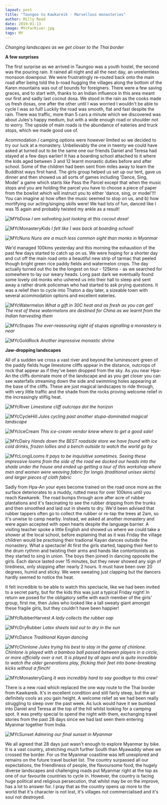 ```yaml
---
layout: post
title: "Taungoo to Kawkareik - Marvellous monasteries"
author: Milly Read
date: 2019-01-13
image: MYcFarRiver.jpg
tags: MY
---
```


*Changing landscapes as we get closer to the Thai border*

**A few surprises**

The first surprise as we arrived in Taungoo was a youth hostel, the second was the pouring rain. It rained all night and all the next day, an unrelentless monsoon downpour. We were frustratingly re-routed back onto the main road after being told the b-road hugging the villages along the bottom of the Karen mountains was out of bounds for foreigners. There were a few saving graces, and to start with, thanks to an Indian influence in this area meant our first and sadly last cocnut dosa. We stood in the rain as the cooks made us fresh dosas, one after the other until I was worried I wouldn't be able to cycle I was so full! Luckily the road was smooth, flat and fast despite the rain. There was traffic, more than 5 cars a minute which we discovered was about Jules's happy medium, but with a wide enough road or shoulder not to worry. The upside of main roads is the abundance of eateries and truck stops, which we made good use of.  

Acommodation / camping options were however limited so we decided to try our luck at a monastery. Unbelievably the one in twenty we could have asked at turned out to be the same one our friends Daniel and Teresa had stayed at a few days earlier! It has a boarding school attached to it where the kids aged between 3 and 12 learnt monastic duties before and after school. Some of the children had been sent from miles away to learn the Buddhist ways first hand. The girls group helped us set up our tent, gave us dinner and then showed us all sorts of games including 'Dance, Sing, Model' a game which starts like Pass the Parcel except that when the music stops and you are holding the parcel you have to choose a piece of paper from the bowlist which will instruct you to either 'dance, sing, or model'!!! You can imagine a) how often the music seemed to stop on us, and b) how mortifying our acting/singing skills were! We had lots of fun, danced like I was 15 again and probably twisted my ankle as a result!

![MYbDosa](assets/img/MYbDosa.jpg) *I am salivating just looking at this cocout dosa!*

![MYcMonasteryKids](assets/img/MYcMonasteryKids.jpg) *I felt like I was back at boarding school!*

![MYcNuns](assets/img/MYcNuns.jpg) *Nuns are a much less common sight than monks in Myanmar*

We'd managed 100kms yesterday and this morning the exhaustion of the past few days started to catch up on us. We were hoping for a shorter day and cut off the main road onto a beautiful new strip of tarmac that peeled though bright green rice paddy fields and watermelon crops. The day actually turned out tho be the longest on tour - 125kms - as we searched for somewhere to lay our weary heads. Long past dark we eventually found some lovely old monks who ushered us into their hall to sleep and sent away a rather drunk policeman who had started to ask prying questions. It was a relief then to cycle into Thaton a day later, a sizeable town with several acommodation options and excellent eateries. 

![MYcWatermelon](assets/img/MYcWatermelon.jpg) *What a gift in 30C heat and as fresh as you can get! The rest of these watermelons are destined for China as we learnt from the Indian harvesting them*

![MYcStupas](assets/img/MYcStupas.jpg) *The ever-reassuring sight of stupas signalling a monastery is near* 

![MYcGoldRock](assets/img/MYcGoldRock.jpg) *Another impressive monastic shrine*


**Jaw-dropping landscapes**  

All of a sudden we cross a vast river and beyond the luminescent green of the paddy fields huge limestone cliffs appear in the distance, outcrops of rock that appear as if they've been dropped from the sky. As you near Hpa-An the cliffs dominate more of the landscape and as you get closer you can see waterfalls streaming down the side and swimming holes appearing at the base of the cliffs. These are just magical landscapes to ride through, with very little traffic and the shade from the rocks proving welcome relief in the increasingly stiflig heat. 

![MYcRiver](assets/img/MYcRiver.JPG) *Limestone cliff outcrops dot the horizon*  

![MYcCycleHill](assets/img/MYcCycleHill.jpg) *Jules cycling past another stupa-dominated magical landscape*

![MYcIceCream](assets/img/MYcIceCream.jpg) *This ice-cream vendor knew where to get a good sale!*

![MYcDairy](assets/img/MYcDairy.jpg) *Hands down the BEST roadside store we have found with ice cold drinks, frozen lollies and a bench outside to watch the world go by* 

![MYcLongiLooms](assets/img/MYcLongiLooms.jpg) *It pays to be inquisitive sometimes. Seeing these impressive looms from the side of the road we ducked our heads into the shade under the house and ended up getting a tour of this workshop where men and women were weaving fabric for longis (traditional unisex skirts) and larger pieces of cloth fabric*

Sadly from Hpa-An your eyes become trained on the road once more as the surface deteriorates to a muddy, rutted mess for over 100kms until you reach Kawkareik. The road bumps through acre after acre of rubber plantations and it's fascinating to see the rubber dripping from the trunks and then smoothed and laid out in sheets to dry. We'd been advised that rubber tappers often go to collect the rubber or re-tap the trees at 2am, so it's unwise to camp nearby. Instead, we asked at another monastery and were again accepted with open hearts despite the language barrier. A visiting teacher spoke a little English and showed us where we could take a shower at the local school, before explaining that as it was Friday the village children would be practising their tradional Kayan dances outside the monastery. What a spectacle! At first the girls started, tapping their feet to the drum rythmn and twisting their arms and hands like contortionists as they started to sing in union. The boys then joined in dancing opposite the girls. Each dance lasted over 15 minutes, but they never showed any sign of tiredness, only stopping after nearly 2 hours. It must have been over 20 degrees, humid and sticky. We were sweating just clapping but the dancers hardly seemed to notice the heat. 

It felt incredible to be able to watch this spectacle, like we had been invited to a secret party, but for the kids this was just a typical Friday night! In return we posed for the obligatory selfie with each member of the girls' group, first me, then Jules who looked like a tall sweaty giant amongst these fragile girls, but they couldn't have been happier! 

![MYcRubberHarvest](assets/img/MYcRubberHarvest.JPG) *A lady collects the rubber sap*

![MYcDryRubber](assets/img/MYcDryRubber.jpg) *Latex sheets laid out to dry in the sun*

![MYcDance](assets/img/MYcDance.jpg) *Traditional Kayan dancing*

![MYcChinlone](assets/img/MYcChinlone.jpg) *Jules trying his best to stay in the game of chinlone. Chinlone is played with a bamboo ball passed between players in a circle, or more officially over a net. It is played by all ages and is quite incredible to watch the older generations play, flicking their feet into bone-breaking kicks without a flinch!*

![MYcMonasteryGang](assets/img/MYcMonasteryGang.jpg) *It was incredibly hard to say goodbye to this crew!*

There is a new road which replaced the one way route to the Thai border from Kawkareik. It's in excellent condition and still fairly steep, but the air definitely cools as you gain height. A welcome relief as we had been really struggling to sleep over the past week. As luck would have it we bumbed into Daniel and Teresa at the top of the hill whilst looking for a camping spot. It was pretty special to spend the night with them, exchanging travel stories from the past 28 days since we had last seen them entering Myanmar together from India. 

![MYcSunset](assets/img/MYcSunset.jpg) *Admiring our final sunset in Myanmar*

We all agreed that 28 days just wasn't enough to explore Myanmar by bike. It is a vast country, stretching much further South than Myawaddy whee we crossed the border. For us the Myanmar coastline was left unexplored and remains on the future travel bucket list. The country surpassed all our expectations, the friendliness of people, the flavoursome food, the hugely diverse landscapes and challenging roads put Myanmar right at the top as one of our favourite countries to cycle in.  However, the country is facing huge political and religious persecution, that whilst may be on the improve, has a lot to answer for. I pray that as the country opens up more to the world that it's character is not lost, it's villages not commercialised and it's soul not destroyed. 

